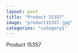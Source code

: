 ```yaml
---
layout: post
title: "Product 15357"
image: "product15357.jpg"
categories: "category1"
---
```

Product 15357
